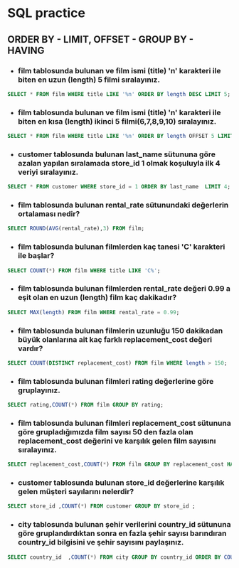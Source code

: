 # SQL practice
## ORDER BY - LIMIT, OFFSET - GROUP BY - HAVING
- ### film tablosunda bulunan ve film ismi (title) 'n' karakteri ile biten en uzun (length) 5 filmi sıralayınız.
 ```sql
SELECT * FROM film WHERE title LIKE '%n' ORDER BY length DESC LIMIT 5;
```
- ### film tablosunda bulunan ve film ismi (title) 'n' karakteri ile biten en kısa (length) ikinci 5 filmi(6,7,8,9,10) sıralayınız.
```sql
SELECT * FROM film WHERE title LIKE '%n' ORDER BY length OFFSET 5 LIMIT 5;
```
- ### customer tablosunda bulunan last_name sütununa göre azalan yapılan sıralamada store_id 1 olmak koşuluyla ilk 4 veriyi sıralayınız.
```sql
SELECT * FROM customer WHERE store_id = 1 ORDER BY last_name  LIMIT 4;
```
- ### film tablosunda bulunan rental_rate sütunundaki değerlerin ortalaması nedir?
```sql
SELECT ROUND(AVG(rental_rate),3) FROM film;
```
- ### film tablosunda bulunan filmlerden kaç tanesi 'C' karakteri ile başlar?
```sql
SELECT COUNT(*) FROM film WHERE title LIKE 'C%';
```
- ### film tablosunda bulunan filmlerden rental_rate değeri 0.99 a eşit olan en uzun (length) film kaç dakikadır?
```sql
SELECT MAX(length) FROM film WHERE rental_rate = 0.99;
```
- ### film tablosunda bulunan filmlerin uzunluğu 150 dakikadan büyük olanlarına ait kaç farklı replacement_cost değeri vardır?
```sql
SELECT COUNT(DISTINCT replacement_cost) FROM film WHERE length > 150;
```
- ### film tablosunda bulunan filmleri rating değerlerine göre gruplayınız.
```sql
SELECT rating,COUNT(*) FROM film GROUP BY rating;
```
- ### film tablosunda bulunan filmleri replacement_cost sütununa göre grupladığımızda film sayısı 50 den fazla olan replacement_cost değerini ve karşılık gelen film sayısını sıralayınız.
```sql
SELECT replacement_cost,COUNT(*) FROM film GROUP BY replacement_cost HAVING COUNT(*)>50 ;
```
- ### customer tablosunda bulunan store_id değerlerine karşılık gelen müşteri sayılarını nelerdir?
```sql
SELECT store_id ,COUNT(*) FROM customer GROUP BY store_id ;
```
- ### city tablosunda bulunan şehir verilerini country_id sütununa göre gruplandırdıktan sonra en fazla şehir sayısı barındıran country_id bilgisini ve şehir sayısını paylaşınız.
```sql
SELECT country_id  ,COUNT(*) FROM city GROUP BY country_id ORDER BY COUNT(*) DESC LIMIT 1;
```